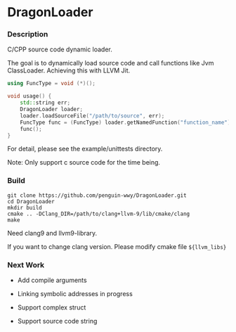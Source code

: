 # DragonLoader

### Description

C/CPP source code dynamic loader.

The goal is to dynamically load source code and call functions like Jvm ClassLoader.
Achieving this with LLVM Jit.

```c++
using FuncType = void (*)();

void usage() {
    std::string err;
    DragonLoader loader;
    loader.loadSourceFile("/path/to/source", err);
    FuncType func = (FuncType) loader.getNamedFunction("function_name");
    func();
}
```

For detail, please see the example/unittests directory.

Note: Only support c source code for the time being.

### Build

```text
git clone https://github.com/penguin-wwy/DragonLoader.git
cd DragonLoader
mkdir build
cmake .. -DClang_DIR=/path/to/clang+llvm-9/lib/cmake/clang
make
```

Need clang9 and llvm9-library.

If you want to change clang version. Please modify cmake file ```${llvm_libs}```

### Next Work

* Add compile arguments

* Linking symbolic addresses in progress

* Support complex struct

* Support source code string